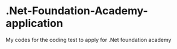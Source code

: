 # .Net-Foundation-Academy-application
My codes for the coding test to apply for .Net foundation academy
